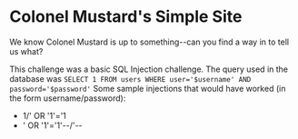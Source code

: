 # Colonel Mustard's Simple Site

We know Colonel Mustard is up to something--can you find a way in to tell us what?

This challenge was a basic SQL Injection challenge. The query used in the database was `SELECT 1 FROM users WHERE user='$username' AND password='$password'`
Some sample injections that would have worked (in the form username/password):
- 1/' OR '1'='1
- ' OR '1'='1'--/'--
